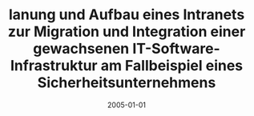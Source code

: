---
abstract: ''
authors:
- Christian Deubel
date: '2005-01-01'
featured: false
links:
- name: Publik
  url: https://publik.tuwien.ac.at/showentry.php?ID=139662&lang=1
publication_types:
- '7'
publishDate: '2005-01-01'
title: lanung und Aufbau eines Intranets zur Migration und Integration einer gewachsenen
  IT-Software-Infrastruktur am Fallbeispiel eines Sicherheitsunternehmens
url_pdf: ''
---